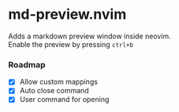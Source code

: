 # md-preview.nvim

Adds a markdown preview window inside neovim.\
Enable the preview by pressing `ctrl+b`

### Roadmap

- [x] Allow custom mappings
- [x] Auto close command
- [x] User command for opening
